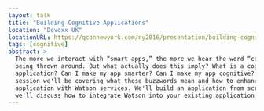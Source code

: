 ```yaml
---
layout: talk
title: "Building Cognitive Applications"
location: "Devoxx UK"
locationURL: https://qconnewyork.com/ny2016/presentation/building-cognitive-applications
tags: [cognitive]
abstract: >
  The more we interact with “smart apps,” the more we hear the word “cognitive”
  being thrown around. But what actually does this imply? What is a cognitive
  application? Can I make my app smarter? Can I make my app cognitive? In this
  session we'll be covering what these buzzwords mean and how to enhance your
  application with Watson services. We'll build an application from scratch and
  we'll discuss how to integrate Watson into your existing application.
---
```

